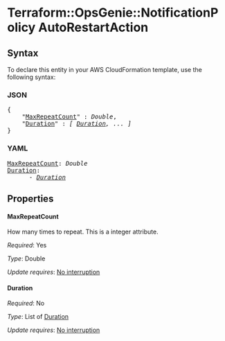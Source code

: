 # Terraform::OpsGenie::NotificationPolicy AutoRestartAction

## Syntax

To declare this entity in your AWS CloudFormation template, use the following syntax:

### JSON

<pre>
{
    "<a href="#maxrepeatcount" title="MaxRepeatCount">MaxRepeatCount</a>" : <i>Double</i>,
    "<a href="#duration" title="Duration">Duration</a>" : <i>[ <a href="autorestartaction-duration.md">Duration</a>, ... ]</i>
}
</pre>

### YAML

<pre>
<a href="#maxrepeatcount" title="MaxRepeatCount">MaxRepeatCount</a>: <i>Double</i>
<a href="#duration" title="Duration">Duration</a>: <i>
      - <a href="autorestartaction-duration.md">Duration</a></i>
</pre>

## Properties

#### MaxRepeatCount

How many times to repeat. This is a integer attribute.

_Required_: Yes

_Type_: Double

_Update requires_: [No interruption](https://docs.aws.amazon.com/AWSCloudFormation/latest/UserGuide/using-cfn-updating-stacks-update-behaviors.html#update-no-interrupt)

#### Duration

_Required_: No

_Type_: List of <a href="autorestartaction-duration.md">Duration</a>

_Update requires_: [No interruption](https://docs.aws.amazon.com/AWSCloudFormation/latest/UserGuide/using-cfn-updating-stacks-update-behaviors.html#update-no-interrupt)

